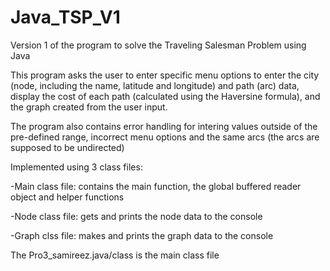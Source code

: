 # Java_TSP_V1
Version 1 of the program to solve the Traveling Salesman Problem using Java


This program asks the user to enter specific menu options to enter the city (node, including the name, latitude and longitude) and path (arc) data, display the cost of each path (calculated using the Haversine formula), and the graph created from the user input.


The program also contains error handling for intering values outside of the pre-defined range, incorrect menu options and the same arcs (the arcs are supposed to be undirected)


Implemented using 3 class files: 

-Main class file: contains the main function, the global buffered reader object and helper functions

-Node class file: gets and prints the node data to the console

-Graph clss file: makes and prints the graph data to the console

The Pro3_samireez.java/class is the main class file

